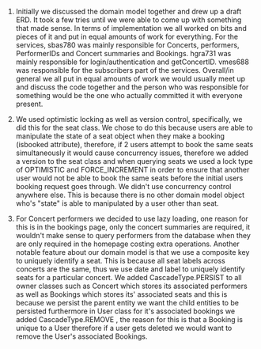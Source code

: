 1. Initially we discussed the domain model together and drew up a draft ERD. It took a few tries until we were
   able to come up with something that made sense. In terms of implementation we all worked on bits and pieces
   of it and put in equal amounts of work for everything. For the services, sbas780 was mainly responsible for
   Concerts, performers, PerformerIDs and Concert summaries and Bookings. hgra731 was mainly responsible for
   login/authentication and getConcertID. vmes688 was responsible for the subscribers part of the services.
   Overall/in general we all put in equal amounts of work we would usually meet up and discuss the code together
   and the person who was responsible for something would be the one who actually committed it with everyone present.

2. We used optimistic locking as well as version control, specifically, we did this for the seat class. We chose
   to do this because users are able to manipulate the state of a seat object when they make a booking (isbooked attribute), therefore, if 2 users attempt to book the same seats simultaneously it would cause concurrency issues, therefore we added a version to the seat class and when querying seats we used a lock type of OPTIMISTIC and FORCE_INCREMENT in order
   to ensure that another user would not be able to book the same seats before the initial users booking request goes through. We didn't use concurrency control anywhere else. This is because there is no other domain model object who's
   "state" is able to manipulated by a user other than seat.


3. For Concert performers we decided to use lazy loading, one reason for this is in the bookings page, only the concert   summaries are required, it wouldn't make sense to query performers from the database when they are only required in the
   homepage costing extra operations. Another notable feature about our domain model is that we use a composite key to uniquely identify a seat. This is because all seat labels across concerts are the same, thus we use date and label to uniquely identify seats for a particular concert.
   We added CascadeType.PERSIST to all owner classes such as Concert which stores its associated performers as well as Bookings which stores its' associated seats and this is because we persist the parent entity we want the child entities to be persisted furthermore in User class for it's associated bookings we added CascadeType.REMOVE
   , the reason for this is that a Booking is unique to a User therefore if a user gets deleted we would want to remove the User's associated Bookings.